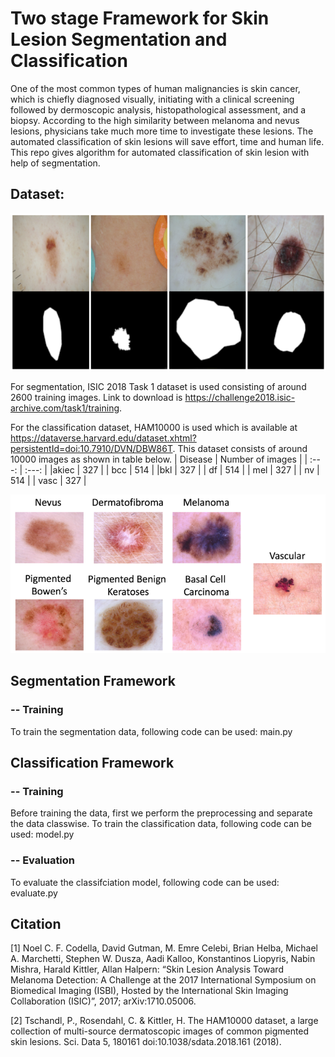 # Two stage Framework for Skin Lesion Segmentation and Classification

One of the most common types of human malignancies is skin cancer, which is chiefly diagnosed visually, initiating with a clinical screening followed by dermoscopic analysis, histopathological assessment, and a biopsy. According to the high similarity between melanoma and nevus lesions, physicians take much more time to investigate these lesions. The automated classification of skin lesions will save 
effort, time and human life. This repo gives algorithm for automated classification of skin lesion with help of segmentation.

## Dataset:


![Segmentation dataset samples](segmentation.png)


For segmentation, ISIC 2018 Task 1 dataset is used consisting of around 2600 training images. Link to download is https://challenge2018.isic-archive.com/task1/training.

For the classification dataset, HAM10000 is used which is available at https://dataverse.harvard.edu/dataset.xhtml?persistentId=doi:10.7910/DVN/DBW86T. This dataset consists of around 10000 images as shown in table below.
| Disease | Number of images | 
| :---: | :---: |
|akiec | 327 |
| bcc | 514 |
|bkl | 327 |
| df | 514 |
| mel | 327 |
| nv | 514 |
| vasc | 327 |


![Classfication dataset samples](classification.png)

## Segmentation Framework
  ### -- Training
To train the segmentation data, following code can be used: main.py

## Classification Framework
  ### -- Training
Before training the data, first we perform the preprocessing and separate the data classwise.
To train the classification data, following code can be used: model.py

  ### -- Evaluation
To evaluate the classifciation model, following code can be used: evaluate.py








## Citation
[1] Noel C. F. Codella, David Gutman, M. Emre Celebi, Brian Helba, Michael A. Marchetti, Stephen W. Dusza, Aadi Kalloo, Konstantinos Liopyris, Nabin Mishra, Harald Kittler, Allan Halpern: “Skin Lesion Analysis Toward Melanoma Detection: A Challenge at the 2017 International Symposium on Biomedical Imaging (ISBI), Hosted by the International Skin Imaging Collaboration (ISIC)”, 2017; arXiv:1710.05006.

[2] Tschandl, P., Rosendahl, C. & Kittler, H. The HAM10000 dataset, a large collection of multi-source dermatoscopic images of common pigmented skin lesions. Sci. Data 5, 180161 doi:10.1038/sdata.2018.161 (2018).
